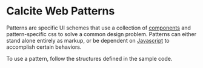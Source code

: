 <h1 class="leader-0">Calcite Web Patterns</h1>

Patterns are specific UI schemes that use a collection of [components](/components) and pattern-specific css to solve a common design problem. Patterns can either stand alone entirely as markup, or be dependent on [Javascript](/javscript) to accomplish certain behaviors.

To use a pattern, follow the structures defined in the sample code.